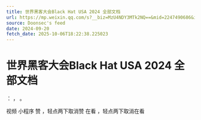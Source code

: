```yaml
---
title: 世界黑客大会Black Hat USA 2024 全部文档
url: https://mp.weixin.qq.com/s?__biz=MzU4NDY3MTk2NQ==&mid=2247490686&idx=1&sn=deaf4ed7737e60b9c0c1e34b924db764
source: Doonsec's feed
date: 2024-09-20
fetch_date: 2025-10-06T18:22:38.225023
---
```


# 世界黑客大会Black Hat USA 2024 全部文档

：
，
。

视频
小程序
赞
，轻点两下取消赞
在看
，轻点两下取消在看